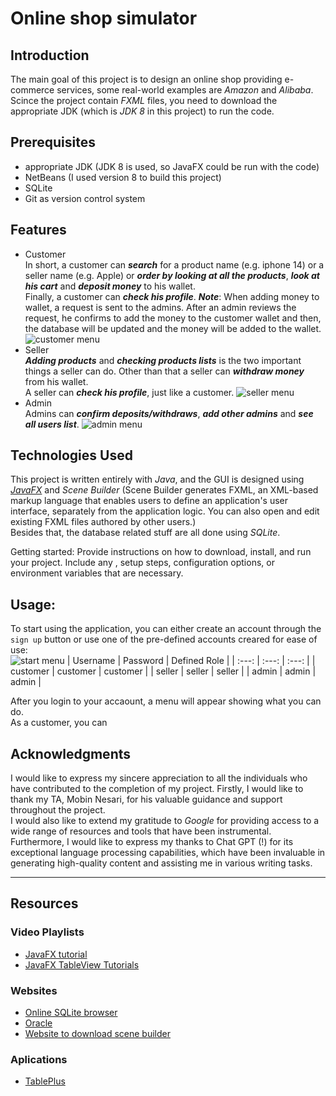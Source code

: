# Online shop simulator
## Introduction
The main goal of this project is to design an online shop providing e-commerce services, some real-world examples are *Amazon* and *Alibaba*.<br>
Scince the project contain *FXML* files, you need to download the appropriate JDK (which is *JDK 8* in this project) to run the code.
## Prerequisites
- appropriate JDK (JDK 8 is used, so JavaFX could be run with the code)
- NetBeans (I used version 8 to build this project)
- SQLite
- Git as version control system
## Features
- Customer<br>
In short, a customer can ***search*** for a product name (e.g. iphone 14) or a seller name (e.g. Apple) or ***order by looking at all the products***, ***look at his cart*** and ***deposit money*** to his wallet. <br>
Finally, a customer can ***check his profile***.<bt>
***Note***: When adding money to wallet, a request is sent to the admins. After an admin reviews the request, he confirms to add the money to the customer wallet and then, the database will be updated and the money will be added to the wallet.
![customer menu](https://raw.githubusercontent.com/Shyshfa/online-shop-simulator/develop/pics/customer-menu.PNG)
- Seller<br> 
***Adding products*** and ***checking products lists*** is the two important things a seller can do. Other than that a seller can ***withdraw money*** from his wallet.<br>
A seller can ***check his profile***, just like a customer. 
![seller menu](https://raw.githubusercontent.com/Shyshfa/online-shop-simulator/develop/pics/seller-menu.PNG)
- Admin<br>
Admins can ***confirm deposits/withdraws***, ***add other admins*** and ***see all users list***.
![admin menu](https://raw.githubusercontent.com/Shyshfa/online-shop-simulator/develop/pics/admin-menu.PNG)

## Technologies Used
This project is written entirely with *Java*, and the GUI is designed using [*JavaFX*](https://en.wikipedia.org/wiki/JavaFX) and *Scene Builder* (Scene Builder generates FXML, an XML-based markup language that enables users to define an application's user interface, separately from the application logic. You can also open and edit existing FXML files authored by other users.)<br>
Besides that, the database related stuff are all done using *SQLite*.


Getting started: Provide instructions on how to download, install, and run your project. Include any , setup steps, configuration options, or environment variables that are necessary.

## Usage:
To start using the application, you can either create an account through the `sign up` button or use one of the pre-defined accounts creared for ease of use:<br>
![start menu](https://raw.githubusercontent.com/Shyshfa/online-shop-simulator/develop/pics/start.PNG)
| Username | Password | Defined Role |
| :---: | :---: | :---: |
| customer | customer | customer |
| seller | seller | seller |
| admin | admin | admin |

After you login to your accaount, a menu will appear showing what you can do.<br>
As a customer, you can 
## Acknowledgments
I would like to express my sincere appreciation to all the individuals who have contributed to the completion of my project.
Firstly, I would like to thank my TA, Mobin Nesari, for his valuable guidance and support throughout the project.<br>
I would also like to extend my gratitude to *Google* for providing access to a wide range of resources and tools that have been instrumental.<br>
Furthermore, I would like to express my thanks to Chat GPT (!) for its exceptional language processing capabilities, which have been invaluable in generating high-quality content and assisting me in various writing tasks.

---------------
## Resources
### Video Playlists
- [JavaFX tutorial](https://www.youtube.com/watch?v=_7OM-cMYWbQ&list=PLZPZq0r_RZOM-8vJA3NQFZB7JroDcMwev)
- [JavaFX TableView Tutorials](https://www.youtube.com/watch?v=97nHAyMktTE&list=PL2EKpjm0bX4IWJ1ErhQZgrLPVgyqeP3L5&index=1)
### Websites
- [Online SQLite browser](https://extendsclass.com/sqlite-browser.html)
- [Oracle](https://www.oracle.com/)
- [Website to download scene builder ](https://gluonhq.com/products/scene-builder/)
### Aplications
- [TablePlus](https://tableplus.com/)
